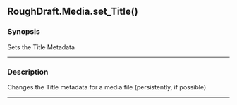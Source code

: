RoughDraft.Media.set_Title()
----------------------------

### Synopsis
Sets the Title Metadata

---

### Description

Changes the Title metadata for a media file (persistently, if possible)

---
